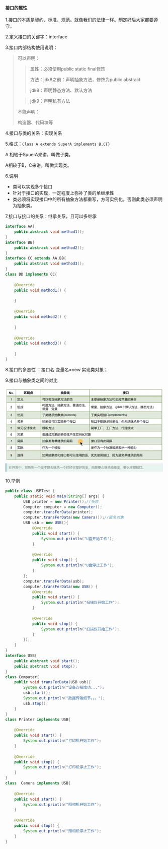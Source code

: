 #### 接口的属性

1.接口的本质是契约、标准、规范。就像我们的法律一样。制定好后大家都要遵守。

2.定义接口的关键字：interface

3.接口内部结构使用说明：

> 可以声明：
>
> > 属性：必须使用public static final修饰
> >
> > 方法：jdk8之前：声明抽象方法，修饰为public abstract
> >
> > jdk8：声明静态方法、默认方法
>
> >  jdk9：声明私有方法
>
> 不能声明：
>
> 构造器、代码块等

4.接口与类的关系：实现关系

5.格式：```Class A extends SuperA implements B,C{}```

A 相较于SpuerA来讲，叫做子类。

A相较于B，C来讲，叫做实现类。

6.说明

- 类可以实现多个接口
- 针对于接口的实现，一定程度上弥补了类的单继承性
- 类必须将实现接口中的所有抽象方法都重写，方可实例化。否则此类必须声明为抽象类。

7.接口与接口的关系：继承关系，且可以多继承

```java
interface AA{
    public abstract void method1();
}
interface BB{
    public abstract void method2();
}
interface CC extends AA,BB{
    public abstract void method3();
}
class DD implements CC{

    @Override
    public void method1() {
        
    }

    @Override
    public void method2() {

    }

    @Override
    public void method3() {

    }
}
```

8.接口的多态性 ：接口名  变量名=new 实现类对象；

9.接口与抽象类之间的对比

![image-20230728120354967](/pictures/接口.png)

10.举例

```java
public class USBTest {
    public static void main(String[] args) {
        USB printer = new Printer();//多态
        Computer computer = new Computer();
        computer.transFerData(printer);
        computer.transFerData(new Camera());//匿名对象
        USB usb = new USB(){
            @Override
            public void start() {
                System.out.println("U盘开始工作");
            }

            @Override
            public void stop() {
                System.out.println("U盘停止工作");
            }
        };
        computer.transFerData(usb);
        computer.transFerData(new USB() {
            @Override
            public void start() {
                System.out.println("扫描仪开始工作");
            }

            @Override
            public void stop() {
                System.out.println("扫描仪开始工作");
            }
        });
    }
}
interface USB{
    public abstract void start();
    public abstract void stop();
}
class Computer{
    public void transFerData(USB usb){
        System.out.println("设备连接成功...");
        usb.start();
        System.out.println("数据传输细节。。。");
        usb.stop();
    }
}
class Printer implements USB{

    @Override
    public void start() {
        System.out.println("打印机开始工作");
    }

    @Override
    public void stop() {
        System.out.println("打印机停止工作");
    }
}
class  Camera implements USB{

    @Override
    public void start() {
        System.out.println("照相机开始工作");
    }

    @Override
    public void stop() {
        System.out.println("照相机停止工作");
    }
}
```
